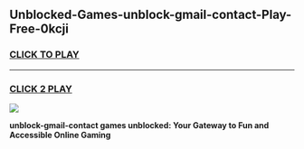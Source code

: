 
## Unblocked-Games-unblock-gmail-contact-Play-Free-0kcji
<h3>
<a href="https://premium76.site?title=unblock-gmail-contact&ref=21A">CLICK TO PLAY</a></h3>
<hr>

<h3>
<a href="https://premium76.site?title=unblock-gmail-contact&ref=21A">CLICK 2 PLAY</a>
  
</h3>

<a href="https://premium76.site?title=unblock-gmail-contact&ref=21A"><img src="https://clearcache.store/games.png"></a>


**unblock-gmail-contact games unblocked: Your Gateway to Fun and Accessible Online Gaming**

